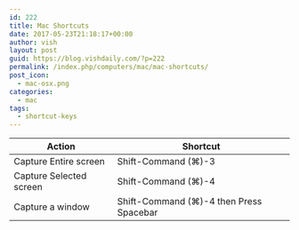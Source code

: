 ```yaml
---
id: 222
title: Mac Shortcuts
date: 2017-05-23T21:18:17+00:00
author: vish
layout: post
guid: https://blog.vishdaily.com/?p=222
permalink: /index.php/computers/mac/mac-shortcuts/
post_icon:
  - mac-osx.png
categories:
  - mac
tags:
  - shortcut-keys
---
```


|Action|Shortcut|
|------|--------|
|Capture Entire screen|Shift-Command (⌘)-3|
|Capture Selected screen|Shift-Command (⌘)-4|
|Capture a window|Shift-Command (⌘)-4 then Press Spacebar|
